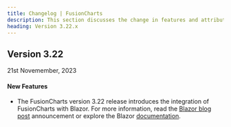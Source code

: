 ```yaml
---
title: Changelog | FusionCharts
description: This section discusses the change in features and attributes with the latest released version.
heading: Version 3.22.x
---
```


<h2 class="sub-heading">Version 3.22</h2>

<p class="release-date">21st Novemember, 2023</p>


<h4>New Features</h4>

- The FusionCharts version 3.22 release introduces the integration of FusionCharts with Blazor. For more information, read the [Blazor blog post](link_to_blog) announcement or explore the Blazor [documentation](/getting-started/your-first-chart-using-blazor). 


  

